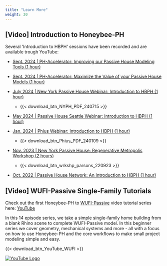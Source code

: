 ```yaml
---
title: "Learn More"
weight: 30
---
```


## [Video] Introduction to Honeybee-PH

Several 'Introduction to HBPH' sessions have been recorded and are available trough YouTube:

- [Sept. 2024 | PH-Accelerator: Improving our Passive House Modeling Tools (1 hour)](https://www.youtube.com/watch?v=l0T2UfkgsM8)

- [Sept. 2024 | PH-Accelerator: Maximize the Value of your Passive House Models (1 hour)](https://www.youtube.com/watch?v=IxbhDM39_yY)

- [July 2024 | New York Passive House Webinar: Introduction to HBPH (1 hour)](https://www.youtube.com/watch?v=SICvuysnhQc)
	- {{< download_btn_NYPH_PDF_240715 >}}

- [May 2024 | Passive House Seattle Webinar: Introduction to HBPH (1 hour)](https://www.youtube.com/watch?v=NVJpyTQVkVI)

- [Jan. 2024 | Phius Webinar: Introduction to HBPH (1 hour)](https://www.phius.org/honeybee-ph-ed-may)
	- {{< download_btn_Phius_PDF_240109 >}}

- [Nov. 2023 | New York Passive House: Regenerative Metropolis Workshop (2 hours)](https://www.youtube.com/watch?v=924P8LYrKVs)
	- {{< download_btn_wrkshp_parsons_220923 >}}

- [Oct. 2022 | Passive House Network: An Introduction to HBPH (1 hour)](https://youtu.be/8lPkArXUUoA)

## [Video] WUFI-Passive Single-Family Tutorials

Check out the first Honeybee-PH to [WUFI-Passive](https://wufi.de/en/software/wufi-passive/) video tutorial series here: [YouTube](https://youtube.com/playlist?list=PLi6KNBJLE8H9i0O_Y7NYoZuu4ZYOEd0RE)

In this 14 episode series, we take a simple single-family home building from a blank Rhino scene to complete WUFI-Passive model. In this beginner series we cover geometry, mechanical systems and more - all with a focus on how to use Honeybee-PH and the core workflows to make small project modeling simple and easy.

{{< download_btn_YouTube_WUFI >}}

[![YouTube Logo](/honeybee_grasshopper_ph/img/learn_more/WUFI_YouTube_Splash.png)](https://youtube.com/playlist?list=PLi6KNBJLE8H9i0O_Y7NYoZuu4ZYOEd0RE)



<!-- - - -
## Windows
coming soon...

## Window Shading
coming soon...

## "Spaces"
coming soon...

## Ventilation Systems
coming soon...

## Hot-Water Systems (DHW)
coming soon...

## Heating and Cooling Systems
coming soon...

## Loads and Schedules
coming soon...

## Thermal Bridges
coming soon...

## The "Building Segment"
coming soon...

## PH Certification Settings
coming soon...

## Climate / Location
coming soon...

## PDF Reports
coming soon...

## FAQ:
### Can Honeybee-PH models be used for certification?

### Can Honeybee-PH be used alongside DesignPH? -->
